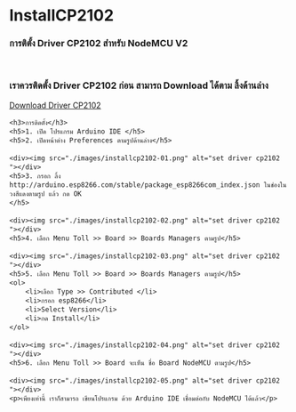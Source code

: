 <h1>InstallCP2102</h1>
    <h3>การติตั้ง Driver CP2102 สำหรับ NodeMCU V2</h3>
    <br>
    <h3>เราควรติดตั้ง Driver CP2102 ก่อน สามารถ Download ได้ตาม ลิ้งด้านล่าง</h3>
    <a href="https://www.silabs.com/products/development-tools/software/usb-to-uart-bridge-vcp-drivers">Download Driver
        CP2102</a>

    <h3>การติดตั้ง</h3>
    <h5>1. เปิด โปรแกรม Arduino IDE </h5>
    <h5>2. เปิดหน้าต่าง Preferences ตามรูปด้านล่าง</h5>

    <div><img src="./images/installcp2102-01.png" alt="set driver cp2102 "></div>
    <h5>3. กรอก ลิ้ง http://arduino.esp8266.com/stable/package_esp8266com_index.json ในช่องในวงสีแดงตามรูป แล้ว กด OK
    </h5>

    <div><img src="./images/installcp2102-02.png" alt="set driver cp2102 "></div>
    <h5>4. เลือก Menu Toll >> Board >> Boards Managers ตามรูป</h5>

    <div><img src="./images/installcp2102-03.png" alt="set driver cp2102 "></div>
    <h5>5. เลือก Menu Toll >> Board >> Boards Managers ตามรูป</h5>
    <ol>
        <li>เลือก Type >> Contributed </li>
        <li>กรอก esp8266</li>
        <li>Select Version</li>
        <li>กด Install</li>
    </ol>

    <div><img src="./images/installcp2102-04.png" alt="set driver cp2102 "></div>
    <h5>6. เลือก Menu Toll >> Board จะเห็น ชื่อ Board NodeMCU ตามรูป</h5>

    <div><img src="./images/installcp2102-05.png" alt="set driver cp2102 "></div>
    <p>เพียงเท่านี้ เราก็สามารถ เขียนโปรแกรม ด้วย Arduino IDE เชื่อมต่อกับ NodeMCU ได้แล้ว</p>
